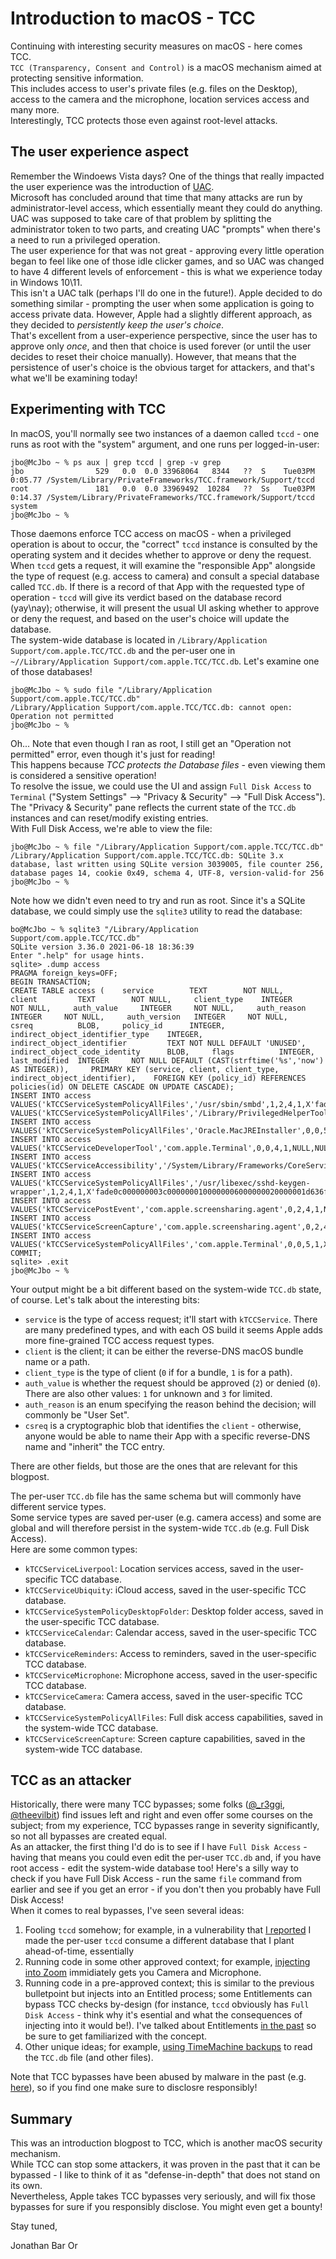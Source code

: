 # Introduction to macOS - TCC

Continuing with interesting security measures on macOS - here comes TCC.  
`TCC (Transparency, Consent and Control)` is a macOS mechanism aimed at protecting sensitive information.  
This includes access to user's private files (e.g. files on the Desktop), access to the camera and the microphone, location services access and many more.  
Interestingly, TCC protects those even against root-level attacks.

## The user experience aspect
Remember the Windoews Vista days? One of the things that really impacted the user experience was the introduction of [UAC](https://learn.microsoft.com/en-us/windows/security/identity-protection/user-account-control/how-user-account-control-works).  
Microsoft has concluded around that time that many attacks are run by administrator-level access, which essentially meant they could do anything.  
UAC was supposed to take care of that problem by splitting the administrator token to two parts, and creating UAC "prompts" when there's a need to run a privileged operation.  
The user experience for that was not great - approving every little operation began to feel like one of those idle clicker games, and so UAC was changed to have 4 different levels of enforcement - this is what we experience today in Windows 10\11.  
This isn't a UAC talk (perhaps I'll do one in the future!). Apple decided to do something similar - prompting the user when some application is going to access private data. However, Apple had a slightly different approach, as they decided to *persistently keep the user's choice*.  
That's excellent from a user-experience perspective, since the user has to approve only *once*, and then that choice is used forever (or until the user decides to reset their choice manually). However, that means that the persistence of user's choice is the obvious target for attackers, and that's what we'll be examining today!

## Experimenting with TCC
In macOS, you'll normally see two instances of a daemon called `tccd` - one runs as root with the "system" argument, and one runs per logged-in-user:

```shell
jbo@McJbo ~ % ps aux | grep tccd | grep -v grep
jbo                529   0.0  0.0 33968064   8344   ??  S    Tue03PM   0:05.77 /System/Library/PrivateFrameworks/TCC.framework/Support/tccd
root               181   0.0  0.0 33969492  10284   ??  Ss   Tue03PM   0:14.37 /System/Library/PrivateFrameworks/TCC.framework/Support/tccd system
jbo@McJbo ~ %
```

Those daemons enforce TCC access on macOS - when a privileged operation is about to occur, the "correct" `tccd` instance is consulted by the operating system and it decides whether to approve or deny the request.  
When `tccd` gets a request, it will examine the "responsible App" alongside the type of request (e.g. access to camera) and consult a special database called `TCC.db`. If there is a record of that App with the requested type of operation - `tccd` will give its verdict based on the database record (yay\nay); otherwise, it will present the usual UI asking whether to approve or deny the request, and based on the user's choice will update the database.  
The system-wide database is located in `/Library/Application Support/com.apple.TCC/TCC.db` and the per-user one in `~//Library/Application Support/com.apple.TCC/TCC.db`. Let's examine one of those databases!

```shell
jbo@McJbo ~ % sudo file "/Library/Application Support/com.apple.TCC/TCC.db"
/Library/Application Support/com.apple.TCC/TCC.db: cannot open: Operation not permitted
jbo@McJbo ~ % 
```

Oh... Note that even though I ran as root, I still get an "Operation not permitted" error, even though it's just for reading!  
This happens because *TCC protects the Database files* - even viewing them is considered a sensitive operation!  
To resolve the issue, we could use the UI and assign `Full Disk Access` to `Terminal` ("System Settings" --> "Privacy & Security" --> "Full Disk Access").  
The "Privacy & Security" pane reflects the current state of the `TCC.db` instances and can reset/modify existing entries.  
With Full Disk Access, we're able to view the file:

```shell
jbo@McJbo ~ % file "/Library/Application Support/com.apple.TCC/TCC.db"
/Library/Application Support/com.apple.TCC/TCC.db: SQLite 3.x database, last written using SQLite version 3039005, file counter 256, database pages 14, cookie 0x49, schema 4, UTF-8, version-valid-for 256
jbo@McJbo ~ %
```

Note how we didn't even need to try and run as root. Since it's a SQLite database, we could simply use the `sqlite3` utility to read the database:

```shell
bo@McJbo ~ % sqlite3 "/Library/Application Support/com.apple.TCC/TCC.db"
SQLite version 3.36.0 2021-06-18 18:36:39
Enter ".help" for usage hints.
sqlite> .dump access
PRAGMA foreign_keys=OFF;
BEGIN TRANSACTION;
CREATE TABLE access (    service        TEXT        NOT NULL,     client         TEXT        NOT NULL,     client_type    INTEGER     NOT NULL,     auth_value     INTEGER     NOT NULL,     auth_reason    INTEGER     NOT NULL,     auth_version   INTEGER     NOT NULL,     csreq          BLOB,     policy_id      INTEGER,     indirect_object_identifier_type    INTEGER,     indirect_object_identifier         TEXT NOT NULL DEFAULT 'UNUSED',     indirect_object_code_identity      BLOB,     flags          INTEGER,     last_modified  INTEGER     NOT NULL DEFAULT (CAST(strftime('%s','now') AS INTEGER)),     PRIMARY KEY (service, client, client_type, indirect_object_identifier),    FOREIGN KEY (policy_id) REFERENCES policies(id) ON DELETE CASCADE ON UPDATE CASCADE);
INSERT INTO access VALUES('kTCCServiceSystemPolicyAllFiles','/usr/sbin/smbd',1,2,4,1,X'fade0c000000002c0000000100000006000000020000000e636f6d2e6170706c652e736d6264000000000003',NULL,0,'UNUSED',NULL,0,1634341495);
VALUES('kTCCServiceSystemPolicyAllFiles','/Library/PrivilegedHelperTools/com.oracle.JavaInstallHelper',1,0,5,1,X'fade0c00000000a80000000100000006000000020000001c636f6d2e6f7261636c652e4a617661496e7374616c6c48656c706572000000060000000f000000060000000e000000010000000a2a864886f76364060206000000000000000000060000000e000000000000000a2a864886f7636406010d0000000000000000000b000000000000000a7375626a6563742e4f550000000000010000000a564235453254563936330000',NULL,NULL,'UNUSED',NULL,0,1636739681);
INSERT INTO access VALUES('kTCCServiceSystemPolicyAllFiles','Oracle.MacJREInstaller',0,0,5,1,X'fade0c00000000a4000000010000000600000002000000164f7261636c652e4d61634a5245496e7374616c6c65720000000000060000000f000000060000000e000000010000000a2a864886f76364060206000000000000000000060000000e000000000000000a2a864886f7636406010d0000000000000000000b000000000000000a7375626a6563742e4f550000000000010000000a564235453254563936330000',NULL,NULL,'UNUSED',NULL,0,1636739686);
INSERT INTO access VALUES('kTCCServiceDeveloperTool','com.apple.Terminal',0,0,4,1,NULL,NULL,0,'UNUSED',NULL,0,1669677542);
INSERT INTO access VALUES('kTCCServiceAccessibility','/System/Library/Frameworks/CoreServices.framework/Versions/A/Frameworks/AE.framework/Versions/A/Support/AEServer',1,0,4,1,X'fade0c000000003000000001000000060000000200000012636f6d2e6170706c652e4145536572766572000000000003',NULL,0,'UNUSED',NULL,0,1683241696);
INSERT INTO access VALUES('kTCCServiceSystemPolicyAllFiles','/usr/libexec/sshd-keygen-wrapper',1,2,4,1,X'fade0c000000003c0000000100000006000000020000001d636f6d2e6170706c652e737368642d6b657967656e2d7772617070657200000000000003',NULL,0,'UNUSED',NULL,0,1683310049);
INSERT INTO access VALUES('kTCCServicePostEvent','com.apple.screensharing.agent',0,2,4,1,NULL,NULL,0,'UNUSED',NULL,0,1683310059);
INSERT INTO access VALUES('kTCCServiceScreenCapture','com.apple.screensharing.agent',0,2,4,1,NULL,NULL,0,'UNUSED',NULL,0,1683310059);
INSERT INTO access VALUES('kTCCServiceSystemPolicyAllFiles','com.apple.Terminal',0,0,5,1,X'fade0c000000003000000001000000060000000200000012636f6d2e6170706c652e5465726d696e616c000000000003',NULL,NULL,'UNUSED',NULL,0,1684276653);
COMMIT;
sqlite> .exit
jbo@McJbo ~ %
```

Your output might be a bit different based on the system-wide `TCC.db` state, of course. Let's talk about the interesting bits:
- `service` is the type of access request; it'll start with `kTCCService`. There are many predefined types, and with each OS build it seems Apple adds more fine-grained TCC access request types.
- `client` is the client; it can be either the reverse-DNS macOS bundle name or a path.
- `client_type` is the type of client (`0` if for a bundle, `1` is for a path).
- `auth_value` is whether the request should be approved (`2`) or denied (`0`). There are also other values: `1` for unknown and `3` for limited.
- `auth_reason` is an enum specifying the reason behind the decision; will commonly be "User Set".
- `csreq` is a cryptographic blob that identifies the `client` - otherwise, anyone would be able to name their App with a specific reverse-DNS name and "inherit" the TCC entry.

There are other fields, but those are the ones that are relevant for this blogpost.

The per-user `TCC.db` file has the same schema but will commonly have different service types.  
Some service types are saved per-user (e.g. camera access) and some are global and will therefore persist in the system-wide `TCC.db` (e.g. Full Disk Access).  
Here are some common types:
- `kTCCServiceLiverpool`: Location services access, saved in the user-specific TCC database.
- `kTCCServiceUbiquity`: iCloud access, saved in the user-specific TCC database.
- `kTCCServiceSystemPolicyDesktopFolder`:	Desktop folder access, saved in the user-specific TCC database.
- `kTCCServiceCalendar`: Calendar access, saved in the user-specific TCC database.
- `kTCCServiceReminders`: Access to reminders, saved in the user-specific TCC database.
- `kTCCServiceMicrophone`: Microphone access, saved in the user-specific TCC database.
- `kTCCServiceCamera`: Camera access, saved in the user-specific TCC database.
- `kTCCServiceSystemPolicyAllFiles`: Full disk access capabilities, saved in the system-wide TCC database.
- `kTCCServiceScreenCapture`: Screen capture capabilities, saved in the system-wide TCC database.

## TCC as an attacker
Historically, there were many TCC bypasses; some folks ([@_r3ggi](https://twitter.com/_r3ggi), [@theevilbit](https://twitter.com/theevilbit)) find issues left and right and even offer some courses on the subject; from my experience, TCC bypasses range in severity significantly, so not all bypasses are created equal.  
As an attacker, the first thing I'd do is to see if I have `Full Disk Access` - having that means you could even edit the per-user `TCC.db` and, if you have root access - edit the system-wide database too! Here's a silly way to check if you have Full Disk Access - run the same `file` command from earlier and see if you get an error - if you don't then you probably have Full Disk Access!  
When it comes to real bypasses, I've seen several ideas:
1. Fooling `tccd` somehow; for example, in a vulnerability that [I reported](https://www.microsoft.com/en-us/security/blog/2022/01/10/new-macos-vulnerability-powerdir-could-lead-to-unauthorized-user-data-access/) I made the per-user `tccd` consume a different database that I plant ahead-of-time, essentially 
2. Running code in some other approved context; for example, [injecting into Zoom](https://www.csoonline.com/article/3535789/weakness-in-zoom-for-macos-allows-local-attackers-to-hijack-camera-and-microphone.html) immidiately gets you Camera and Microphone.
3. Running code in a pre-approved context; this is similar to the previous bulletpoint but injects into an Entitled process; some Entitlements can bypass TCC checks by-design (for instance, `tccd` obviously has `Full Disk Access` - think why it's esential and what the consequences of injecting into it would be!). I've talked about Entitlements [in the past](https://github.com/yo-yo-yo-jbo/macos_sip/) so be sure to get familiarized with the concept.
4. Other unique ideas; for example, [using TimeMachine backups](https://theevilbit.github.io/posts/cve_2020_9771/) to read the `TCC.db` file (and other files).

Note that TCC bypasses have been abused by malware in the past (e.g. [here](https://www.jamf.com/blog/zero-day-tcc-bypass-discovered-in-xcsset-malware/)), so if you find one make sure to disclosre responsibly!

## Summary
This was an introduction blogpost to TCC, which is another macOS security mechanism.  
While TCC can stop some attackers, it was proven in the past that it can be bypassed - I like to think of it as "defense-in-depth" that does not stand on its own.  
Nevertheless, Apple takes TCC bypasses very seriously, and will fix those bypasses for sure if you responsibly disclose. You might even get a bounty!

Stay tuned,

Jonathan Bar Or
